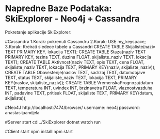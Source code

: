 # Napredne Baze Podataka: SkiExplorer - Neo4j + Cassandra
Pokretanje aplikacije SkiExplorer:

#Cassandra
1.Korak: pokrenuti Cassandru
2.Korak: USE my_keyspace;
3.Korak: Kreirati sledece tabele u Cassandri
  CREATE TABLE Skijaliste(naziv TEXT PRIMARY KEY, lokacija TEXT);
  CREATE TABLE Staza(naziv TEXT PRIMARY KEY, tezina TEXT, duzina FLOAT, skijaliste_naziv TEXT, lokacija TEXT);
  CREATE TABLE Aktivnost(naziv TEXT, opis TEXT, cena FLOAT, skijaliste_naziv TEXT, lokacija TEXT, PRIMARY KEY(naziv, skijaliste_naziv));
  CREATE TABLE Obavestenje(naslov TEXT, sadrzaj TEXT, datumobjave TEXT, status TEXT, skijaliste_naziv TEXT, lokacija TEXT, PRIMARY KEY(naslov, skijaliste_naziv));
  CREATE TABLE VremenskaPrognoza(datum TEXT, temperatura INT, uvindex INT, brzinavetra FLOAT, vlaznostvazduha INT, padavine TEXT, pritisak FLOAT, skijaliste TEXT, PRIMARY KEY(datum, skijaliste));

#Neo4J
http://localhost:7474/browser/
username: neo4j
password: anastasijaandjela

#Server start
cd ../SkiExplorer
dotnet watch run

#Client start
npm install
npm start
